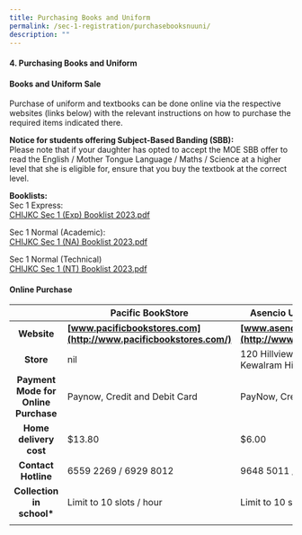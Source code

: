 ```yaml
---
title: Purchasing Books and Uniform
permalink: /sec-1-registration/purchasebooksnuuni/
description: ""
---
```

#### 4. Purchasing Books and Uniform

#### Books and Uniform Sale

Purchase of uniform and textbooks can be done online via the respective websites (links below) with the relevant instructions on how to purchase the required items indicated there.

**Notice for students offering Subject-Based Banding (SBB):**<br>
Please note that if your daughter has opted to accept the MOE SBB offer to read the English / Mother Tongue Language / Maths / Science at a higher level that she is eligible for, ensure that you buy the textbook at the correct level.

**Booklists:**<br>
Sec 1 Express:<br>
[CHIJKC Sec 1 (Exp) Booklist 2023.pdf](/files/S1%20EXP.pdf)

Sec 1 Normal (Academic):<br>
[CHIJKC Sec 1 (NA) Booklist 2023.pdf](/files/S1%20NA.pdf)

Sec 1 Normal (Technical)<br>
[CHIJKC Sec 1 (NT) Booklist 2023.pdf](/files/S1%20NT.pdf)

#### Online Purchase

|   | Pacific BookStore  | Asencio Uniform Supplier  |
|:-:|---|---|
| **Website**  | **[www.pacificbookstores.com](http://www.pacificbookstores.com/)**  | **[www.asencio.com.sg](http://www.asencio.com.sg/)**  |
| **Store**  | nil  | 120 Hillview Ave, #05-01 Kewalram Hillview, S(669594)  |
| **Payment Mode for Online <br>Purchase**  | Paynow, Credit and Debit Card  | PayNow, Credit and Debit Card  |
| **Home delivery cost**  | $13.80  | $6.00  |
| **Contact Hotline**  | 6559 2269 / 6929 8012  | 9648 5011 / 6764 3102  |
| **Collection in school\***  | Limit to 10 slots / hour  | Limit to 10 slots / hour  |
|   |   |   |